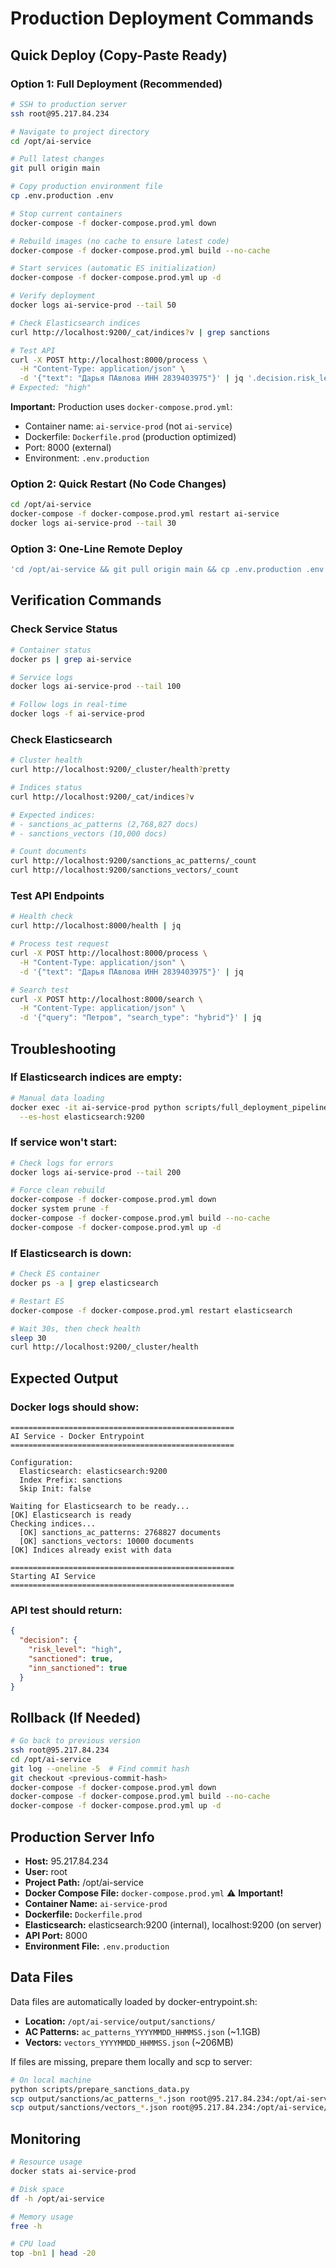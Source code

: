 # Production Deployment Commands

## Quick Deploy (Copy-Paste Ready)

### Option 1: Full Deployment (Recommended)

```bash
# SSH to production server
ssh root@95.217.84.234

# Navigate to project directory
cd /opt/ai-service

# Pull latest changes
git pull origin main

# Copy production environment file
cp .env.production .env

# Stop current containers
docker-compose -f docker-compose.prod.yml down

# Rebuild images (no cache to ensure latest code)
docker-compose -f docker-compose.prod.yml build --no-cache

# Start services (automatic ES initialization)
docker-compose -f docker-compose.prod.yml up -d

# Verify deployment
docker logs ai-service-prod --tail 50

# Check Elasticsearch indices
curl http://localhost:9200/_cat/indices?v | grep sanctions

# Test API
curl -X POST http://localhost:8000/process \
  -H "Content-Type: application/json" \
  -d '{"text": "Дарья ПАвлова ИНН 2839403975"}' | jq '.decision.risk_level'
# Expected: "high"
```

**Important:** Production uses `docker-compose.prod.yml`:
- Container name: `ai-service-prod` (not `ai-service`)
- Dockerfile: `Dockerfile.prod` (production optimized)
- Port: 8000 (external)
- Environment: `.env.production`

### Option 2: Quick Restart (No Code Changes)

```bash
cd /opt/ai-service
docker-compose -f docker-compose.prod.yml restart ai-service
docker logs ai-service-prod --tail 30
```

### Option 3: One-Line Remote Deploy

```bash
'cd /opt/ai-service && git pull origin main && cp .env.production .env && docker-compose -f docker-compose.prod.yml down && docker-compose -f docker-compose.prod.yml build --no-cache && docker-compose -f docker-compose.prod.yml up -d'
```

## Verification Commands

### Check Service Status
```bash
# Container status
docker ps | grep ai-service

# Service logs
docker logs ai-service-prod --tail 100

# Follow logs in real-time
docker logs -f ai-service-prod
```

### Check Elasticsearch
```bash
# Cluster health
curl http://localhost:9200/_cluster/health?pretty

# Indices status
curl http://localhost:9200/_cat/indices?v

# Expected indices:
# - sanctions_ac_patterns (2,768,827 docs)
# - sanctions_vectors (10,000 docs)

# Count documents
curl http://localhost:9200/sanctions_ac_patterns/_count
curl http://localhost:9200/sanctions_vectors/_count
```

### Test API Endpoints
```bash
# Health check
curl http://localhost:8000/health | jq

# Process test request
curl -X POST http://localhost:8000/process \
  -H "Content-Type: application/json" \
  -d '{"text": "Дарья ПАвлова ИНН 2839403975"}' | jq

# Search test
curl -X POST http://localhost:8000/search \
  -H "Content-Type: application/json" \
  -d '{"query": "Петров", "search_type": "hybrid"}' | jq
```

## Troubleshooting

### If Elasticsearch indices are empty:
```bash
# Manual data loading
docker exec -it ai-service-prod python scripts/full_deployment_pipeline.py \
  --es-host elasticsearch:9200
```

### If service won't start:
```bash
# Check logs for errors
docker logs ai-service-prod --tail 200

# Force clean rebuild
docker-compose -f docker-compose.prod.yml down
docker system prune -f
docker-compose -f docker-compose.prod.yml build --no-cache
docker-compose -f docker-compose.prod.yml up -d
```

### If Elasticsearch is down:
```bash
# Check ES container
docker ps -a | grep elasticsearch

# Restart ES
docker-compose -f docker-compose.prod.yml restart elasticsearch

# Wait 30s, then check health
sleep 30
curl http://localhost:9200/_cluster/health
```

## Expected Output

### Docker logs should show:
```
==================================================
AI Service - Docker Entrypoint
==================================================

Configuration:
  Elasticsearch: elasticsearch:9200
  Index Prefix: sanctions
  Skip Init: false

Waiting for Elasticsearch to be ready...
[OK] Elasticsearch is ready
Checking indices...
  [OK] sanctions_ac_patterns: 2768827 documents
  [OK] sanctions_vectors: 10000 documents
[OK] Indices already exist with data

==================================================
Starting AI Service
==================================================
```

### API test should return:
```json
{
  "decision": {
    "risk_level": "high",
    "sanctioned": true,
    "inn_sanctioned": true
  }
}
```

## Rollback (If Needed)

```bash
# Go back to previous version
ssh root@95.217.84.234
cd /opt/ai-service
git log --oneline -5  # Find commit hash
git checkout <previous-commit-hash>
docker-compose -f docker-compose.prod.yml down
docker-compose -f docker-compose.prod.yml build --no-cache
docker-compose -f docker-compose.prod.yml up -d
```

## Production Server Info

- **Host:** 95.217.84.234
- **User:** root
- **Project Path:** /opt/ai-service
- **Docker Compose File:** `docker-compose.prod.yml` ⚠️ **Important!**
- **Container Name:** `ai-service-prod`
- **Dockerfile:** `Dockerfile.prod`
- **Elasticsearch:** elasticsearch:9200 (internal), localhost:9200 (on server)
- **API Port:** 8000
- **Environment File:** `.env.production`

## Data Files

Data files are automatically loaded by docker-entrypoint.sh:
- **Location:** `/opt/ai-service/output/sanctions/`
- **AC Patterns:** `ac_patterns_YYYYMMDD_HHMMSS.json` (~1.1GB)
- **Vectors:** `vectors_YYYYMMDD_HHMMSS.json` (~206MB)

If files are missing, prepare them locally and scp to server:
```bash
# On local machine
python scripts/prepare_sanctions_data.py
scp output/sanctions/ac_patterns_*.json root@95.217.84.234:/opt/ai-service/output/sanctions/
scp output/sanctions/vectors_*.json root@95.217.84.234:/opt/ai-service/output/sanctions/
```

## Monitoring

```bash
# Resource usage
docker stats ai-service-prod

# Disk space
df -h /opt/ai-service

# Memory usage
free -h

# CPU load
top -bn1 | head -20
```
